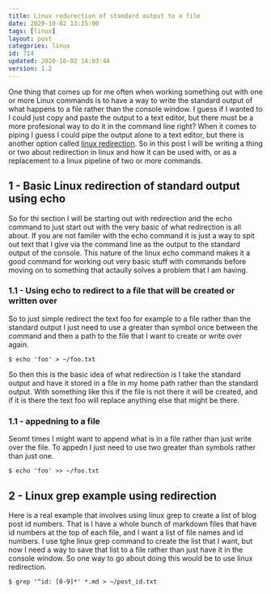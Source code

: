 ```yaml
---
title: Linux redurection of standard output to a file
date: 2020-10-02 13:15:00
tags: [linux]
layout: post
categories: linux
id: 714
updated: 2020-10-02 14:03:44
version: 1.2
---
```


One thing that comes up for me often when working something out with one or more Linux commands is to have a way to write the standard output of what happens to a file rather than the console window. I guess if I wanted to I could just copy and paste the output to a text editor, but there must be a more profesional way to do it in the command line right? When it comes to piping I guess I could pipe the output alone to a text editor, but there is another option called [linux redirection](https://en.wikipedia.org/wiki/Redirection_%28computing%29). So in this post I will be writing a thing or two about redirection in linux and how it can be used with, or as a replacement to a linux pipeline of two or more commands.

<!-- more -->

## 1 - Basic Linux redirection of standard output using echo

So for thi section I will be starting out with redirection and the echo command to just start out with the very basic of what redirection is all about. If you are not familer with the echo command it is just a way to spit out text that I give via the command line as the output to the standard output of the console. This nature of the linux echo command makes it a good command for working out very basic stuff with commands before moving on to something that actaully solves a problem that I am having.

### 1.1 - Using echo to redirect to a file that will be created or written over

So to just simple redirect the text foo for example to a file rather than the standard output I just need to use a greater than symbol once between the command and then a path to the file that I want to create or write over again.

```
$ echo 'foo' > ~/foo.txt
```

So then this is the basic idea of what redirection is I take the standard output and have it stored in a file in my home path rather than the standard output. With something like this if the file is not there it will be created, and if it is there the text foo will replace anything else that might be there.

### 1.1 - appedning to a file

Seomt times I might want to append what is in a file rather than just write over the file. To appedn I just need to use two greater than symbols rather than just one.

```
$ echo 'foo' >> ~/foo.txt
```

## 2 - Linux grep example using redirection

Here is a real example that involves using linux grep to create a list of blog post id numbers. That is I have a whole bunch of markdown files that have id numbers at the top of each file, and I want a list of file names and id numbers. I use tghe linux grep command to create the list that I want, but now I need a way to save that list to a file rather than just have it in the console window. So one way to go about doing this would be to use linux redirection.

```
$ grep '^id: [0-9]*' *.md > ~/post_id.txt
```